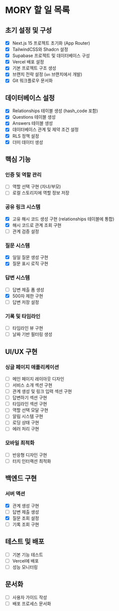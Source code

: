 # MORY 할 일 목록

## 초기 설정 및 구성
- [x] Next.js 15 프로젝트 초기화 (App Router)
- [x] TailwindCSS와 Shadcn 설정
- [x] Supabase 프로젝트 및 데이터베이스 구성
- [x] Vercel 배포 설정
- [x] 기본 프로젝트 구조 생성
- [x] 브랜치 전략 설정 (`on` 브랜치에서 개발)
- [x] Git 워크플로우 문서화

## 데이터베이스 설정
- [x] Relationships 테이블 생성 (hash_code 포함)
- [x] Questions 테이블 생성
- [x] Answers 테이블 생성
- [x] 데이터베이스 관계 및 제약 조건 설정
- [x] RLS 정책 설정
- [x] 더미 데이터 생성

## 핵심 기능
### 인증 및 역할 관리
- [ ] 역할 선택 구현 (자녀/부모)
- [ ] 로컬 스토리지에 역할 정보 저장

### 공유 링크 시스템
- [x] 고유 해시 코드 생성 구현 (relationships 테이블에 통합)
- [x] 해시 코드로 관계 조회 구현
- [ ] 관계 검증 설정

### 질문 시스템
- [x] 일일 질문 생성 구현
- [x] 질문 표시 로직 구현

### 답변 시스템
- [ ] 답변 제출 폼 생성
- [x] 500자 제한 구현
- [ ] 답변 저장 설정

### 기록 및 타임라인
- [ ] 타임라인 뷰 구현
- [ ] 날짜 기반 필터링 생성

## UI/UX 구현
### 싱글 페이지 애플리케이션
- [ ] 메인 페이지 레이아웃 디자인
- [ ] 서비스 소개 섹션 구현
- [ ] 관계 생성 및 링크 입력 섹션 구현
- [ ] 답변하기 섹션 구현
- [ ] 타임라인 섹션 구현
- [ ] 역할 선택 모달 구현
- [ ] 알림 시스템 구현
- [ ] 로딩 상태 구현
- [ ] 에러 처리 구현

### 모바일 최적화
- [ ] 반응형 디자인 구현
- [ ] 터치 인터랙션 최적화

## 백엔드 구현
### 서버 액션
- [x] 관계 생성 구현
- [ ] 답변 제출 생성
- [x] 질문 조회 설정
- [ ] 기록 조회 구현

## 테스트 및 배포
- [ ] 기본 기능 테스트
- [ ] Vercel에 배포
- [ ] 성능 모니터링

## 문서화
- [ ] 사용자 가이드 작성
- [ ] 배포 프로세스 문서화 
